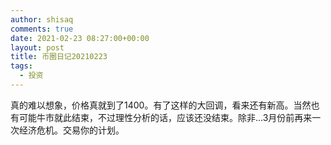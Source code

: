 ```yaml
---
author: shisaq
comments: true
date: 2021-02-23 08:27:00+00:00
layout: post
title: 币圈日记20210223
tags:
  - 投资
---
```


真的难以想象，价格真就到了1400。有了这样的大回调，看来还有新高。当然也有可能牛市就此结束，不过理性分析的话，应该还没结束。除非...3月份前再来一次经济危机。交易你的计划。